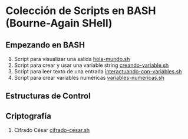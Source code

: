 # Colección de Scripts en BASH (Bourne-Again SHell)
## Empezando en BASH

1. Script para visualizar una salída [hola-mundo.sh](https://github.com/RonyRecalde/Bash-Scripts/blob/main/Scripts%20para%20Iniciantes/hola-mundo.sh)
2. Script para crear y usar una variable string [creando-variable.sh](https://github.com/RonyRecalde/Bash-Scripts/blob/main/Scripts%20para%20Iniciantes/creando-variable.sh)
3. Script para leer texto de una entrada [interactuando-con-variables.sh](https://github.com/RonyRecalde/Bash-Scripts/blob/main/Scripts%20para%20Iniciantes/interactuando-con-variables.sh)
4. Script para crear variables numéricas [variables-numericas.sh](https://github.com/RonyRecalde/Bash-Scripts/blob/main/Scripts%20para%20Iniciantes/variables-numericas.sh)


## Estructuras de Control

## Criptografía
1. Cifrado César [cifrado-cesar.sh](https://github.com/RonyRecalde/Bash-Scripts/blob/main/Scripts%20para%20Iniciantes/variables-numericas.sh)

